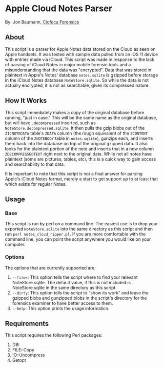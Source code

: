 # Apple Cloud Notes Parser
By: Jon Baumann, [Ciofeca Forensics](https://www.ciofecaforensics.com)

## About
This script is a parser for Apple Notes data stored on the Cloud as seen on Apple handsets. It was tested with sample data pulled from an iOS 11 device with entries made via iCloud. This script was made in response to the lack of parsing of iCloud Notes in major mobile forensic tools and a misunderstanding that the data was "encrypted". Data that was stored in plaintext in Apple's Notes' database `notes.sqlite` is gzipped before storage in the iCloud Notes database `NoteStore.sqlite`. So while the data is not actually encrypted, it is not as searchable, given its compressed nature.

## How It Works
This script immediately makes a copy of the original database before running, "just in case." This will be the same name as the original database, but will have `.decompressed` inserted, such as `NoteStore.decompressed.sqlite`. It then pulls the gzip blobs out of the `ZICNOTEDATA` table's `ZDATA` column (the rough equivalent of the `ZCONTENT` column of the `ZNOTEBODY` table in `notes.sqlite`), gunzips each, and inserts them back into the database on top of the original gzipped data. It also looks for the plaintext portion of the note and inserts that in a new column `ZDECOMPRESSEDTEXT` right next to the original data. While not all notes have plaintext (some are pictures, tables, etc), this is a quick way to gain access and searchability to that data.

It is important to note that this script is not a final answer for parsing Apple's iCloud Notes format, merely a start to get support up to at least that which exists for regular Notes.

## Usage
### Base
This script is run by perl on a command line. The easiest use is to drop your exported `NoteStore.sqlite` into the same directory as this script and then run `perl notes_cloud_ripper.pl`. If you are more comfortable with the command line, you can point the script anywhere you would like on your computer.

### Options
The options that are currently supported are:
1. `--file=`: This option tells the script where to find your relevant NoteStore.sqlite. The default value, if this is not included is NoteStore.sqlite in the same directory as this script.
2. `--dirty`: This option tells the script to "show its work" and leave the gzipped blobs and gunzipped blobs in the script's directory for the forensics examiner to have better access to them.
3. `--help`: This option prints the usage information.

## Requirements
This script requires the following Perl packages:
1. DBI
2. FILE::Copy
3. IO::Uncompress
4. Getopt

